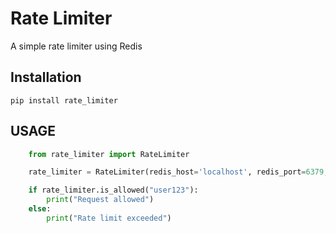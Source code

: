 # Rate Limiter 

A simple rate limiter using Redis

## Installation

``` pip install rate_limiter ```

## USAGE

```python
    from rate_limiter import RateLimiter

    rate_limiter = RateLimiter(redis_host='localhost', redis_port=6379, redis_db=0, bucket_capacity=10 refill_rate=1)

    if rate_limiter.is_allowed("user123"):
        print("Request allowed")
    else:
        print("Rate limit exceeded")

```


